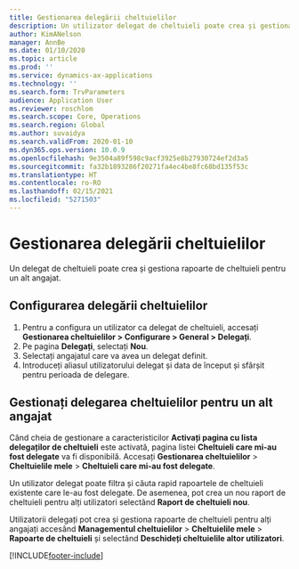 ```yaml
---
title: Gestionarea delegării cheltuielilor
description: Un utilizator delegat de cheltuieli poate crea și gestiona rapoarte de cheltuieli pentru un alt angajat din organizație.
author: KimANelson
manager: AnnBe
ms.date: 01/10/2020
ms.topic: article
ms.prod: ''
ms.service: dynamics-ax-applications
ms.technology: ''
ms.search.form: TrvParameters
audience: Application User
ms.reviewer: roschlom
ms.search.scope: Core, Operations
ms.search.region: Global
ms.author: suvaidya
ms.search.validFrom: 2020-01-10
ms.dyn365.ops.version: 10.0.9
ms.openlocfilehash: 9e3504a89f598c9acf3925e8b27930724ef2d3a5
ms.sourcegitcommit: fa32b1893286f20271fa4ec4be8fc68bd135f53c
ms.translationtype: HT
ms.contentlocale: ro-RO
ms.lasthandoff: 02/15/2021
ms.locfileid: "5271503"
---
```

# <a name="manage-expense-delegation"></a>Gestionarea delegării cheltuielilor

Un delegat de cheltuieli poate crea și gestiona rapoarte de cheltuieli pentru un alt angajat.

## <a name="configure-expense-delegation"></a>Configurarea delegării cheltuielilor

1. Pentru a configura un utilizator ca delegat de cheltuieli, accesați **Gestionarea cheltuielilor > Configurare > General > Delegați**.
2. Pe pagina **Delegați**, selectați **Nou**.
3. Selectați angajatul care va avea un delegat definit. 
4. Introduceți aliasul utilizatorului delegat și data de început și sfârșit pentru perioada de delegare.

## <a name="manage-expense-delegation-for-another-employee"></a>Gestionați delegarea cheltuielilor pentru un alt angajat

Când cheia de gestionare a caracteristicilor **Activați pagina cu lista delegaților de cheltuieli** este activată, pagina listei **Cheltuieli care mi-au fost delegate** va fi disponibilă. Accesați **Gestionarea cheltuielilor** > **Cheltuielile mele** > **Cheltuieli care mi-au fost delegate**.

Un utilizator delegat poate filtra și căuta rapid rapoartele de cheltuieli existente care le-au fost delegate. De asemenea, pot crea un nou raport de cheltuieli pentru alți utilizatori selectând **Raport de cheltuieli nou**.

Utilizatorii delegați pot crea și gestiona rapoarte de cheltuieli pentru alți angajați accesând **Managementul cheltuielilor** > **Cheltuielile mele** > **Rapoarte de cheltuieli** și selectând **Deschideți cheltuielile altor utilizatori**.


[!INCLUDE[footer-include](../includes/footer-banner.md)]